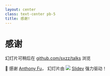 ```yaml
---
layout: center
class: text-center pb-5
title: 感谢!
---
```


# 感谢


<span>

幻灯片可稍后在 <ri-github-fill/> [github.com/sxzz/talks](https://github.com/sxzz/talks) 浏览

</span>

<div text-sm>
<span>💖</span>
<span op60>
感谢
<a href="https://github.com/antfu" target="_blank">Anthony Fu</a>，
幻灯片由
<img src="/slidev.svg" w-1em inline />
<a href="https://sli.dev/" target="_blank"> Slidev</a>
强力驱动！
</span>
</div>

<!-- 
最后，今天我的分享就到这里。感谢大家，下次再见！
-->
